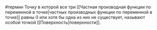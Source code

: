 #термин
Точку в которой все три [[Частная производная функции по переменной в точке|частных производных функции по переменной в точке]] равны 0 или хотя бы одна из них не существует, называют особой точкой [[Поверхность|поверхности]].